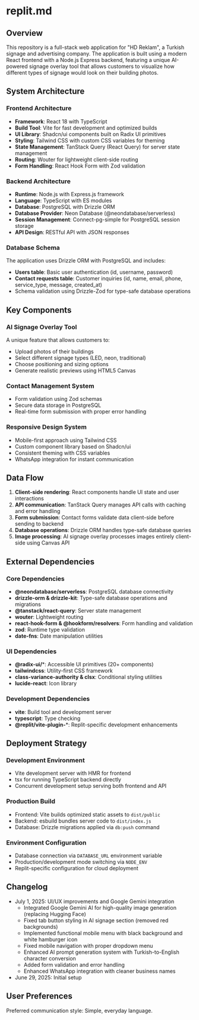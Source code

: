 # replit.md

## Overview

This repository is a full-stack web application for "HD Reklam", a Turkish signage and advertising company. The application is built using a modern React frontend with a Node.js Express backend, featuring a unique AI-powered signage overlay tool that allows customers to visualize how different types of signage would look on their building photos.

## System Architecture

### Frontend Architecture
- **Framework**: React 18 with TypeScript
- **Build Tool**: Vite for fast development and optimized builds
- **UI Library**: Shadcn/ui components built on Radix UI primitives
- **Styling**: Tailwind CSS with custom CSS variables for theming
- **State Management**: TanStack Query (React Query) for server state management
- **Routing**: Wouter for lightweight client-side routing
- **Form Handling**: React Hook Form with Zod validation

### Backend Architecture
- **Runtime**: Node.js with Express.js framework
- **Language**: TypeScript with ES modules
- **Database**: PostgreSQL with Drizzle ORM
- **Database Provider**: Neon Database (@neondatabase/serverless)
- **Session Management**: Connect-pg-simple for PostgreSQL session storage
- **API Design**: RESTful API with JSON responses

### Database Schema
The application uses Drizzle ORM with PostgreSQL and includes:
- **Users table**: Basic user authentication (id, username, password)
- **Contact requests table**: Customer inquiries (id, name, email, phone, service_type, message, created_at)
- Schema validation using Drizzle-Zod for type-safe database operations

## Key Components

### AI Signage Overlay Tool
A unique feature that allows customers to:
- Upload photos of their buildings
- Select different signage types (LED, neon, traditional)
- Choose positioning and sizing options
- Generate realistic previews using HTML5 Canvas

### Contact Management System
- Form validation using Zod schemas
- Secure data storage in PostgreSQL
- Real-time form submission with proper error handling

### Responsive Design System
- Mobile-first approach using Tailwind CSS
- Custom component library based on Shadcn/ui
- Consistent theming with CSS variables
- WhatsApp integration for instant communication

## Data Flow

1. **Client-side rendering**: React components handle UI state and user interactions
2. **API communication**: TanStack Query manages API calls with caching and error handling
3. **Form submission**: Contact forms validate data client-side before sending to backend
4. **Database operations**: Drizzle ORM handles type-safe database queries
5. **Image processing**: AI signage overlay processes images entirely client-side using Canvas API

## External Dependencies

### Core Dependencies
- **@neondatabase/serverless**: PostgreSQL database connectivity
- **drizzle-orm & drizzle-kit**: Type-safe database operations and migrations
- **@tanstack/react-query**: Server state management
- **wouter**: Lightweight routing
- **react-hook-form & @hookform/resolvers**: Form handling and validation
- **zod**: Runtime type validation
- **date-fns**: Date manipulation utilities

### UI Dependencies
- **@radix-ui/***: Accessible UI primitives (20+ components)
- **tailwindcss**: Utility-first CSS framework
- **class-variance-authority & clsx**: Conditional styling utilities
- **lucide-react**: Icon library

### Development Dependencies
- **vite**: Build tool and development server
- **typescript**: Type checking
- **@replit/vite-plugin-***: Replit-specific development enhancements

## Deployment Strategy

### Development Environment
- Vite development server with HMR for frontend
- tsx for running TypeScript backend directly
- Concurrent development setup serving both frontend and API

### Production Build
- Frontend: Vite builds optimized static assets to `dist/public`
- Backend: esbuild bundles server code to `dist/index.js`
- Database: Drizzle migrations applied via `db:push` command

### Environment Configuration
- Database connection via `DATABASE_URL` environment variable
- Production/development mode switching via `NODE_ENV`
- Replit-specific configuration for cloud deployment

## Changelog
- July 1, 2025: UI/UX improvements and Google Gemini integration
  - Integrated Google Gemini AI for high-quality image generation (replacing Hugging Face)
  - Fixed tab button styling in AI signage section (removed red backgrounds)
  - Implemented functional mobile menu with black background and white hamburger icon
  - Fixed mobile navigation with proper dropdown menu
  - Enhanced AI prompt generation system with Turkish-to-English character conversion
  - Added form validation and error handling
  - Enhanced WhatsApp integration with cleaner business names
- June 29, 2025: Initial setup

## User Preferences

Preferred communication style: Simple, everyday language.